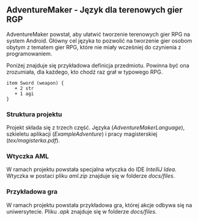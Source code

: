 ## AdventureMaker - Język dla terenowych gier RGP

AdventureMaker powstał, aby ułatwić tworzenie terenowych gier RPG na system Android. Główny cel języka to pozwolić na tworzenie gier osobom obytym z tematem gier RPG, które nie miały wcześniej do czynienia z programowaniem.

Poniżej znajduje się przykładowa definicja przedmiotu. Powinna być ona zrozumiała, dla każdego, kto chodź raz grał w typowego RPG.

```
item Sword (weapon) {
   + 2 str
   + 1 agi
}
```

### Struktura projektu

Projekt składa się z trzech część. Języka (*AdventureMakerLanguage*), szkieletu aplikacji (*ExampleAdventure*) i pracy magisterskiej (*tex/magisterka.pdf*).

### Wtyczka AML

W ramach projektu powstała specjalna wtyczka do IDE *IntelliJ Idea*. Wtyczka w postaci pliku *aml.zip* znajduje się w folderze *docs/files*.

### Przykładowa gra

W ramach projektu powstała przykładowa gra, której akcje odbywa się na uniwersytecie. Pliku *.apk* znajduje się w folderze *docs/files*.
